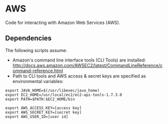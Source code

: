 # AWS
Code for interacting with Amazon Web Services (AWS). 

## Dependencies
The following scripts assume:
* Amazon's command line interface tools (CLI Tools) are installed: http://docs.aws.amazon.com/AWSEC2/latest/CommandLineReference/command-reference.html
* Path to CLI tools and AWS access & secret keys are specified as environmental variables: 

```
export JAVA_HOME=$(/usr/libexec/java_home)
export EC2_HOME=/usr/local/ec2/ec2-api-tools-1.7.3.0
export PATH=$PATH:$EC2_HOME/bin

export AWS_ACCESS_KEY=[access key]
export AWS_SECRET_KEY=[secret key]
export AWS_USER_ID=[user id]
```
